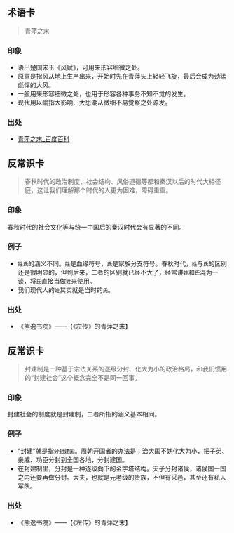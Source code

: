 
## 术语卡
> 青萍之末
### 印象
- 语出楚国宋玉《风赋》，可用来形容细微之处。
- 原意是指风从地上生产出来，开始时先在青萍头上轻轻飞旋，最后会成为劲猛彪悍的大风。
- 一般用来形容细微之处，也用于形容各种事务不知不觉的发生。
- 现代用以喻指大影响、大思潮从微细不易觉察之处源发。
### 出处
- [青萍之末_百度百科][1]

## 反常识卡
> 春秋时代的政治制度、社会结构、风俗道德等都和秦汉以后的时代大相径庭，这让我们理解那个时代的人更为困难，障碍重重。

### 印象
春秋时代的社会文化等与统一中国后的秦汉时代会有显著的不同。

### 例子
- `姓氏`的涵义不同。`姓`是血缘符号，`氏`是家族分支符号。春秋时代，`姓`与`氏`的区别还是很明显的，但到后来，二者的区别就已经不大了，经常讲`姓`和`氏`混为一谈，将`氏`直接当做`姓`来使用。
- 我们现代人的`姓`其实就是当时的`氏`。
### 出处
- 《熊逸书院》——【《左传》的青萍之末】

## 反常识卡
> 封建制是一种基于宗法关系的逐级分封、化大为小的政治格局，和我们惯用的“封建社会”这个概念完全不是同一回事。

### 印象
封建社会的制度就是封建制，二者所指的涵义基本相同。

### 例子
- “封建”就是指`分封建国`。周朝开国者的办法是：治大国不妨化大为小，把子弟、亲戚、功臣分封到全国各地，分封建国。
- 在封建制里，分封是一种逐级向下的金字塔结构。天子分封诸侯，诸侯国一国之内还要再做分封。大夫，也就是元老级的贵族，不但有采邑，甚至还有私人军队。
### 出处
-  《熊逸书院》——【《左传》的青萍之末】

[1]:	http://baike.baidu.com/link?url=HzhAvZfFqrOx6iYE-0Ruy4Gqs91mlQuJQcY9F6mp3VjrN5N6iGg7_kv0xAInvs2-CsJdwcrTLLU7Et0wNToXQyjKifAU2EB7kA6BoJ6VwAjC0s50ZdKl0-jqrEjXAWXa
